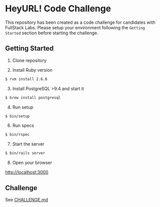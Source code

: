 # HeyURL! Code Challenge

This repository has been created as a code challenge for candidates with
FullStack Labs. Please setup your environment following the `Getting Started`
section before starting the challenge.

## Getting Started

1. Clone repository

2. Install Ruby version

```sh
$ rvm install 2.6.6
```

3. Install PostgreSQL >9.4 and start it

```sh
$ brew install postgresql
```

4. Run setup

```sh
$ bin/setup
```

6. Run specs

```sh
$ bin/rspec
```

7. Start the server

```sh
$ bin/rails server
```

8. Open your browser

[http://localhost:3000](http://localhost:3000/)

## Challenge
See [CHALLENGE.md](./CHALLENGE.md)
